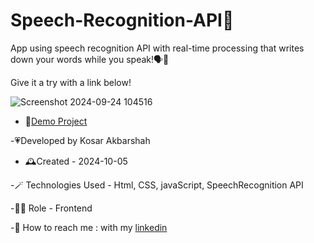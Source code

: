 # Speech-Recognition-API🤖

App using speech recognition API with real-time processing that writes down your words while you speak!🗣🎇

Give it a try with a link below!


![Screenshot 2024-09-24 104516](https://github.com/user-attachments/assets/872ab74a-03fa-41e2-a90c-fafba3235f83)


- 🎇[Demo Project]( https://kosarakbarshah.github.io/Speech-Recognition-App/)

-💗Developed by Kosar Akbarshah 

- 🕰️Created - 2024-10-05

-🪄 Technologies Used - Html, CSS, javaScript, SpeechRecognition API

-👩‍💻 Role - Frontend 

-💭 How to reach me : with my [linkedin](https://www.linkedin.com/in/tara-akbarshah-22102b1b6/)

